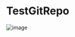 # TestGitRepo


![image](https://github.com/Sanskriti-Khandelwal/TestGitRepo/assets/133846396/58077ffe-3d66-40ed-8d08-3eff8983286f)


